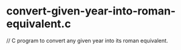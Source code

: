 # convert-given-year-into-roman-equivalent.c
// C program to convert any given year into its roman equivalent. 
